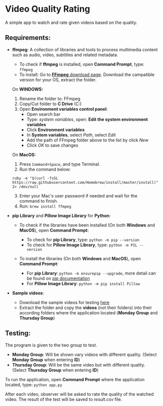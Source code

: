 # Video Quality Rating
A simple app to watch and rate given videos based on the quality.

## Requirements:

+ **ffmpeg**: A collection of libraries and tools to process multimedia content such as audio, video, subtitles and related metadata.
  + To check if **ffmpeg** is installed, open **Command Prompt**, type: `ffmpeg`
  + To install: Go to [**FFmpeg** download page](https://www.ffmpeg.org/download.html). Download the campatible version for your OS, extract the folder.
     
   On **WINDOWS:**
    1. Rename the folder to: FFmpeg
    2. Copy/Cut folder to **C Drive** (C:\)
    3. Open **Environment variables control panel**:
        + Open search bar
        + Type: *system variables*, open: **Edit the system environment variables**
        + Click **Environment variables**
        + In **System variables**, select *Path*, select *Edit*
        + Add the path of FFmpeg folder above to the list by click *New*
        + Click *OK* to save changes <br />

    On **MacOS:**
    1. Press `Command+Space`, and type Terminal.
    2. Run the command below: 
   
      ruby -e "$(curl -fsSL https://raw.githubusercontent.com/Homebrew/install/master/install)" 2> /dev/null  
    3. Enter your Mac's user password if needed and wait for the command to finish.
    4. Run: `brew install ffmpeg`
    
+ **pip Library** and **Pillow Image Library** for **Python**:
  + To check if the libraries have been installed (On both **Windows** and **MacOS**), open **Command Prompt**:
    - To check for **pip Library**, type: `python -m pip --version` 
    - To check for **Pillow Image Library**, type: `python -m PIL --version`
        
  + To install the libraries (On both **Windows** and **MacOS**), open **Command Prompt**:   
    + For **pip Library**: `python -m ensurepip --upgrade`, more detail can be found on [pip documentation](https://pip.pypa.io/en/stable/installation/) 
    + For **Pillow Image Library**: `python -m pip install Pillow` 

+ **Sample videos**: 
  + Download the sample videos for testing [here](https://drive.google.com/file/d/1k450SHWLSetcTSNZAjt4L-QEAmXzGuu2/view?usp=sharing)
  + Extract the folder and copy the **videos** (not their folders) into their according folders where the application located (**Monday Group** and **Thursday Group**)
  
## Testing:

The program is given to the two group to test. 
+ **Monday Group**: Will be shown vary videos with different quality. (Select **Monday Group** when entering **ID**)
+ **Thursday Group**: Will be the same video but with different quality. (Select **Thursday Group** when entering **ID**)

To run the application, open **Command Prompt** where the application located, type: `python app.py`

After each video, observer will be asked to rate the quality of the watched video. 
The result of the test will be saved to *result.csv* file.
